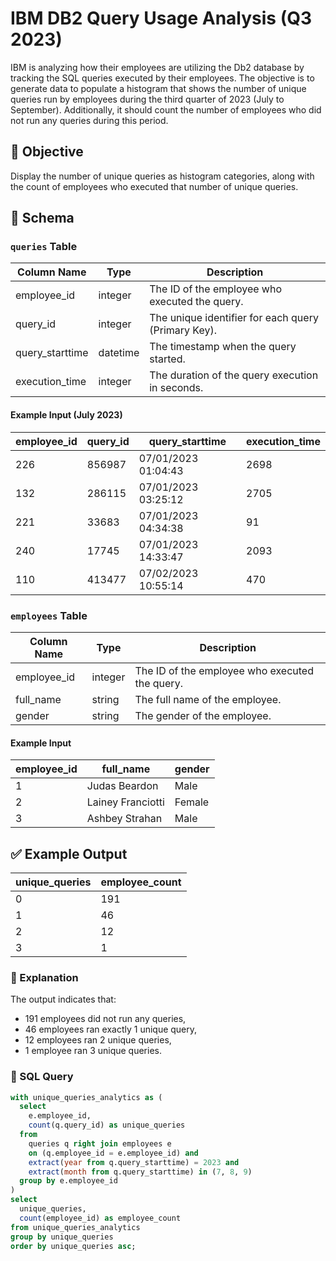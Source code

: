 # IBM DB2 Query Usage Analysis (Q3 2023)

IBM is analyzing how their employees are utilizing the Db2 database by tracking the SQL queries executed by their employees. The objective is to generate data to populate a histogram that shows the number of unique queries run by employees during the third quarter of 2023 (July to September). Additionally, it should count the number of employees who did not run any queries during this period.

## 🎯 Objective

Display the number of unique queries as histogram categories, along with the count of employees who executed that number of unique queries.

## 📄 Schema

### `queries` Table

| Column Name     | Type      | Description                                      |
|------------------|-----------|--------------------------------------------------|
| employee_id      | integer   | The ID of the employee who executed the query.  |
| query_id         | integer   | The unique identifier for each query (Primary Key). |
| query_starttime  | datetime  | The timestamp when the query started.           |
| execution_time   | integer   | The duration of the query execution in seconds. |

#### Example Input (July 2023)

| employee_id | query_id | query_starttime       | execution_time |
|-------------|----------|------------------------|----------------|
| 226         | 856987   | 07/01/2023 01:04:43    | 2698           |
| 132         | 286115   | 07/01/2023 03:25:12    | 2705           |
| 221         | 33683    | 07/01/2023 04:34:38    | 91             |
| 240         | 17745    | 07/01/2023 14:33:47    | 2093           |
| 110         | 413477   | 07/02/2023 10:55:14    | 470            |

### `employees` Table

| Column Name  | Type     | Description                                |
|--------------|----------|--------------------------------------------|
| employee_id  | integer  | The ID of the employee who executed the query. |
| full_name    | string   | The full name of the employee.             |
| gender       | string   | The gender of the employee.                |

#### Example Input

| employee_id | full_name         | gender |
|-------------|-------------------|--------|
| 1           | Judas Beardon     | Male   |
| 2           | Lainey Franciotti | Female |
| 3           | Ashbey Strahan    | Male   |

## ✅ Example Output

| unique_queries | employee_count |
|----------------|----------------|
| 0              | 191            |
| 1              | 46             |
| 2              | 12             |
| 3              | 1              |

### 📝 Explanation

The output indicates that:
- 191 employees did not run any queries,
- 46 employees ran exactly 1 unique query,
- 12 employees ran 2 unique queries,
- 1 employee ran 3 unique queries.


### 🧮 SQL Query

```sql
with unique_queries_analytics as (
  select
    e.employee_id,
    count(q.query_id) as unique_queries
  from
    queries q right join employees e
    on (q.employee_id = e.employee_id) and 
    extract(year from q.query_starttime) = 2023 and 
    extract(month from q.query_starttime) in (7, 8, 9)
  group by e.employee_id
)
select  
  unique_queries,
  count(employee_id) as employee_count
from unique_queries_analytics
group by unique_queries
order by unique_queries asc;
```
